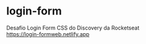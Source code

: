 # login-form
Desafio Login Form CSS do Discovery da Rocketseat <br>
https://login-formweb.netlify.app
